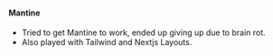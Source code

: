#### Mantine

- Tried to get Mantine to work, ended up giving up due to brain rot.
- Also played with Tailwind and Nextjs Layouts.
